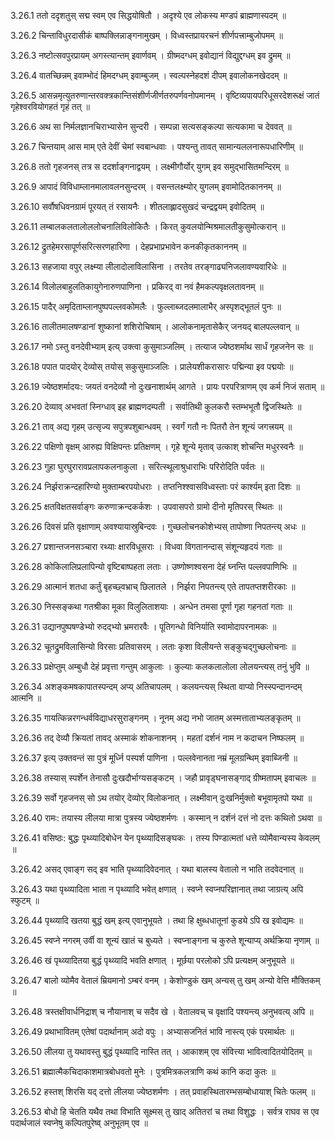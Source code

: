 3.26.1
ततो ददृशतुस् सद्म स्वम् एव सिद्धयोषितौ ।
अदृश्ये एव लोकस्य मण्डपं ब्राह्मणास्पदम् ॥


3.26.2
चिन्ताविधुरदासीकं बाष्पक्लिन्नाङ्गनामुखम् ।
विध्वस्तप्रायरचनं शीर्णपत्त्राम्बुजोपमम् ॥


3.26.3
नष्टोत्सवपुरप्रायम् अगस्त्यान्तम् इवार्णवम् ।
ग्रीष्मदग्धम् इवोद्यानं विद्युद्दग्धम् इव द्रुमम् ॥


3.26.4
वातच्छिन्नम् इवाम्भोदं हिमदग्धम् इवाम्बुजम् ।
स्वल्पस्नेहदशं दीपम् इवालोकनखेददम् ॥


3.26.5
आसन्नमृत्युतरुणान्तरवक्त्रकान्तिसंशीर्णजीर्णतरुपर्णवनोपमानम् ।
वृष्टिव्यपायपरिधूसरदेशरूक्षं जातं गृहेश्वरवियोगहतं गृहं तत् ॥


3.26.6
अथ सा निर्मलज्ञानचिराभ्यासेन सुन्दरी ।
सम्पन्ना सत्यसङ्कल्पा सत्यकामा च देववत् ॥


3.26.7
चिन्तयाम् आस माम् एते देवीं चेमां स्वबान्धवाः ।
पश्यन्तु तावत् सामान्यललनारूपधारिणीम् ॥


3.26.8
ततो गृहजनस् तत्र स ददर्शाङ्गनाद्वयम् ।
लक्ष्मीगौर्योर् युगम् इव समुद्भासितमन्दिरम् ॥


3.26.9
आपादं विविधाम्लानमालावलनसुन्दरम् ।
वसन्तलक्ष्म्योर् युगलम् इवामोदितकाननम् ॥


3.26.10
सर्वौषधिवनग्रामं पूरयत् तं रसायनैः ।
शीतलाह्लादसुखदं चन्द्रद्वयम् इवोदितम् ॥


3.26.11
लम्बालकलतालोललोचनालिविलोकितैः ।
किरत् कुवलयोन्मिश्रमालतीकुसुमोत्करान् ॥


3.26.12
द्रुतहेमरसापूर्णसरित्सरणहारिणा ।
देहप्रभाप्रभावेन कनकीकृतकाननम् ॥


3.26.13
सहजाया वपुर् लक्ष्म्या लीलादोलाविलासिना ।
तरतेव तरङ्गाढ्यनिजलावण्यवारिधेः ॥


3.26.14
विलोलबाहुलतिकायुगेनारुणपाणिना ।
प्रकिरद् वा नवं हैमकल्पवृक्षलतावनम् ॥


3.26.15
पादैर् अमृदिताम्लानपुष्पपल्लवकोमलैः ।
फुल्लाब्जदलमालाभैर् अस्पृशद्भूतलं पुनः ॥


3.26.16
तालीतमालषण्डानां शुष्कानां शशिरोचिषाम् ।
आलोकनामृतासेकैर् जनयद् बालपल्लवान् ॥


3.26.17
नमो ऽस्तु वनदेवीभ्याम् इत्य् उक्त्वा कुसुमाञ्जलिम् ।
तत्याज ज्येष्ठशर्माथ सार्धं गृहजनेन सः ॥


3.26.18
पपात पादयोर् देव्योस् तयोस् सकुसुमाञ्जलिः ।
प्रालेयशीकरासारः पद्मिन्या इव पद्मयोः ॥


3.26.19
ज्येष्ठशर्मादयः:
जयतं वनदेव्यौ नो दुःखनाशार्थम् आगते ।
प्रायः परपरित्राणम् एव कर्म निजं सताम् ॥


3.26.20
देव्याव् अभवतां स्निग्धाव् इह ब्राह्मणदम्पती ।
सर्वातिथी कुलकरौ स्तम्भभूतौ द्विजस्थितेः ॥


3.26.21
ताव् अद्य गृहम् उत्सृज्य सपुत्रपशुबान्धवम् ।
स्वर्गं गतौ नः पितरौ तेन शून्यं जगत्त्रयम् ॥


3.26.22
पक्षिणो वृक्षम् आरुह्य विक्षिपन्तः प्रतिक्षणम् ।
गृहे शून्ये मृताव् उत्काश् शोचन्ति मधुरस्वनैः ॥


3.26.23
गुहा घुरघुरारावप्रलापकलनाकुला ।
सरित्स्थूलाश्रुधाराभिः परिरोदिति पर्वतः ॥


3.26.24
निर्झराक्रन्दहारिण्यो मुक्ताम्बरपयोधराः ।
तप्तनिश्श्वासविध्वस्ताः परं कार्श्यम् इता दिशः ॥


3.26.25
क्षतविक्षतसर्वाङ्गः करुणाक्रन्दकर्कशः ।
उपवासपरो ग्रामो दीनो मृतिपरस् स्थितः ॥


3.26.26
दिवसं प्रति वृक्षाणाम् अवश्यायास्रुबिन्दवः ।
गुच्छलोचनकोशेभ्यस् तापोष्णा निपतन्त्य् अधः ॥


3.26.27
प्रशान्तजनसञ्चारा रथ्याः क्षारविधूसराः ।
विधवा विगतानन्दास् संशून्यहृदयं गताः ॥


3.26.28
कोकिलालिप्रलापिन्यो वृष्टिबाष्पहता लताः ।
उष्णोष्णश्वसना देहं घ्नन्ति पल्लवपाणिभिः ॥


3.26.29
आत्मानं शतधा कर्तुं बृहच्छ्वभ्राच् छिलातले ।
निर्झरा निपतन्त्य् एते तापतप्तशरीरकाः ॥


3.26.30
निस्सङ्कथा गतश्रीका मूका विलुलिताशयाः ।
अन्धेन तमसा पूर्णा गृहा गहनतां गताः ॥


3.26.31
उद्यानपुष्पषण्डेभ्यो रुदद्भ्यो भ्रमरारवैः ।
पूतिगन्धो विनिर्याति स्वामोदापरनामकः ॥


3.26.32
चूतद्रुमविलासिन्यो विरसाः प्रतिवासरम् ।
लताः कृशा विलीयन्ते सङ्कुचद्गुच्छलोचनाः ॥


3.26.33
प्रक्षेप्तुम् अम्बुधौ देहं प्रवृत्ता गन्तुम् आकुलाः ।
कुल्याः कलकलालोला लोलयन्त्यस् तनुं भुवि ॥


3.26.34
अशङ्कमषकापातस्पन्दम् अप्य् अतिचापलम् ।
कलयन्त्यस् स्थिता वाप्यो निस्स्पन्दानन्दम् आत्मनि ॥


3.26.35
गायत्किन्नरगन्धर्वविद्याधरसुराङ्गनम् ।
नूनम् अद्य नभो जातम् अस्मत्ताताभ्यलङ्कृतम् ॥


3.26.36
तद् देव्यौ क्रियतां तावद् अस्माकं शोकनाशनम् ।
महतां दर्शनं नाम न कदाचन निष्फलम् ॥


3.26.37
इत्य् उक्तवन्तं सा पुत्रं मूर्ध्नि पस्पर्श पाणिना ।
पल्लवेनानता नम्रं मूलग्रन्थिम् इवाब्जिनी ॥


3.26.38
तस्यास् स्पर्शेन तेनासौ दुःखदौर्भाग्यसङ्कटम् ।
जहौ प्रावृड्घनासङ्गाद् ग्रीष्मतापम् इवाचलः ॥


3.26.39
सर्वो गृहजनस् सो ऽथ तयोर् देव्योर् विलोकनात् ।
लक्ष्मीवान् दुःखनिर्मुक्तो बभूवामृतपो यथा ॥


3.26.40
रामः:
तयास्य लीलया मात्रा पुत्रस्य ज्येष्ठशर्मणः ।
कस्मान् न दर्शनं दत्तं नो दत्तः कथितो ऽथवा ॥


3.26.41
वसिष्ठः:
बुद्धः पृथ्व्यादिबोधेन येन पृथ्व्यादिसङ्घकः ।
तस्य पिण्डात्मतां धत्ते व्योमैवान्यस्य केवलम् ॥


3.26.42
असद् एवाङ्ग सद् इव भाति पृथ्व्यादिवेदनात् ।
यथा बालस्य वेतालो न भाति तदवेदनात् ॥


3.26.43
यथा पृथ्व्यादिता भाता न पृथ्व्यादि भवेत् क्षणात् ।
स्वप्ने स्वप्नपरिज्ञानात् तथा जाग्रत्य् अपि स्फुटम् ॥


3.26.44
पृथ्व्यादि खतया बुद्धं खम् इत्य् एवानुभूयते ।
तथा हि क्षुब्धधातूनां कुड्ये ऽपि ख इवोद्यमः ॥


3.26.45
स्वप्ने नगरम् उर्वी वा शून्यं खातं च बुध्यते ।
स्वप्नाङ्गना च कुरुते शून्याप्य् अर्थक्रिया नृणाम् ॥


3.26.46
खं पृथ्व्यादितया बुद्धं पृथ्व्यादि भवति क्षणात् ।
मूर्छया परलोको ऽपि प्रत्यक्षम् अनुभूयते ॥


3.26.47
बालो व्योमैव वेतालं म्रियमानो ऽम्बरं वनम् ।
केशोण्डुकं खम् अन्यस् तु खम् अन्यो वेत्ति मौक्तिकम् ॥


3.26.48
त्रस्तक्षीवार्धनिद्राश् च नौयानाश् च सदैव खे ।
वेतालवच् च वृक्षादि पश्यन्त्य् अनुभवत्य् अपि ॥


3.26.49
प्रथाभावितम् एतेषां पदार्थानाम् अदो वपुः ।
अभ्यासजनितं भावि नास्त्य् एकं परमार्थतः ॥


3.26.50
लीलया तु यथावस्तु बुद्धं पृथ्व्यादि नास्ति तत् ।
आकाशम् एव संवित्त्या भावित्वादितयोदितम् ॥


3.26.51
ब्रह्मात्मैकचिदाकाशमात्रबोधवतो मुनेः ।
पुत्रमित्रकलत्राणि कथं कानि कदा कुतः ॥


3.26.52
हस्तश् शिरसि यद् दत्तो लीलया ज्येष्ठशर्मणः ।
तत् प्रवाहस्थितारम्भसम्बोधायाश् चितेः फलम् ॥


3.26.53
बोधो हि चेतति यथैव तथा विभाति सूक्ष्मस् तु खाद् अतितरां च तथा विशुद्धः ।
सर्वत्र राघव स एव पदार्थजालं स्वप्नेषु कल्पितपुरेष्व् अनुभूतम् एव ॥

